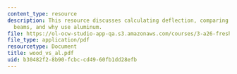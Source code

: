 ```yaml
---
content_type: resource
description: This resource discusses calculating deflection, comparing pine and aluminum
  beams, and why use aluminum.
file: https://ol-ocw-studio-app-qa.s3.amazonaws.com/courses/3-a26-freshman-seminar-the-nature-of-engineering-fall-2005/b30482f28b90fcbccd4960fb1dd28efb_wood_vs_al.pdf
file_type: application/pdf
resourcetype: Document
title: wood_vs_al.pdf
uid: b30482f2-8b90-fcbc-cd49-60fb1dd28efb
---
```

